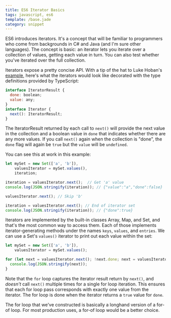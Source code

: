 ```yaml
---
title: ES6 Iterator Basics
tags: javascript, es6
template: /base.jade
category: snippet
---
```


ES6 introduces iterators. It's a concept that will be familiar to programmers who come from backgrounds in C# and Java (and I'm sure other languages). The concept is basic: an iterator lets you iterate over a collection of values, getting each value in turn. You can also test whether you've iterated over the full collection.

Iterators expose a pretty concise API. With a tip of the hat to Luke Hoban's [example](https://github.com/lukehoban/es6features#iterators--forof), here's what the iterators would look like decorated with the type definitions provided by TypeScript:

```javascript
interface IteratorResult {
  done: boolean;
  value: any;
}
interface Iterator {
  next(): IteratorResult;
}
```

The IteratorResult returned by each call to `next()` will provide the next value in the collection and a boolean value in `done` that indicates whether there are any more values. If you call `next()` again when the collection is "done", the `done` flag will again be `true` but the `value` will be `undefined`.

You can see this at work in this example:

```javascript
let mySet = new Set(['a', 'b']),
    valuesIterator = mySet.values(),
    iteration;

iteration = valuesIterator.next();  // Get 'a' value
console.log(JSON.stringify(iteration)); // {"value":"a","done":false}

valuesIterator.next(); // Skip 'b'

iteration = valuesIterator.next(); // End of iterator set
console.log(JSON.stringify(iteration)); // {"done":true}
```

Iterators are implemented by the built-in classes Array, Map, and Set, and that's the most common way to access them. Each of those implements iterator-generating methods under the names `keys`, `values`, and `entries`. We can use a Set's `values()` iterator to print out each value within the set:

```javascript
let mySet = new Set(['a', 'b']),
    valuesIterator = mySet.values();

for (let next = valuesIterator.next(); !next.done; next = valuesIterator.next()) {
  console.log(JSON.stringify(next));
}
```

Note that the `for` loop captures the iterator result return by `next()`, and _doesn't_ call `next()` multiple times for a single for loop iteration. This ensures that each for loop pass corresponds with exactly one value from the iterator. The for loop is done when the iterator returns a `true` value for `done`.

The for loop that we've constructed is basically a longhand version of a for-of loop. For most production uses, a for-of loop would be a better choice. 
